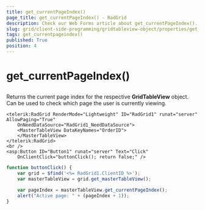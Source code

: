 ```yaml
---
title: get_currentPageIndex()
page_title: get_currentPageIndex() - RadGrid
description: Check our Web Forms article about get_currentPageIndex().
slug: grid/client-side-programming/gridtableview-object/properties/get_currentpageindex()
tags: get_currentpageindex()
published: True
position: 4
---
```


# get_currentPageIndex()



## 

Returns the current page index for the respective **GridTableView** object. Can be used to check which page the user is currently viewing.

````ASP.NET
<telerik:RadGrid RenderMode="Lightweight" ID="RadGrid1" runat="server" AllowPaging="True"
    OnNeedDataSource="RadGrid1_NeedDataSource">
    <MasterTableView DataKeyNames="OrderID">
    </MasterTableView>
</telerik:RadGrid>
<br />
<asp:Button ID="Button1" runat="server" Text="Click"
    OnClientClick="buttonClick(); return false;" />
````



````JavaScript
function buttonClick() {
    var grid = $find('<%= RadGrid1.ClientID %>');
    var masterTableView = grid.get_masterTableView();

    var pageIndex = masterTableView.get_currentPageIndex();
    alert("Active page: " + (pageIndex + 1));
}
````


